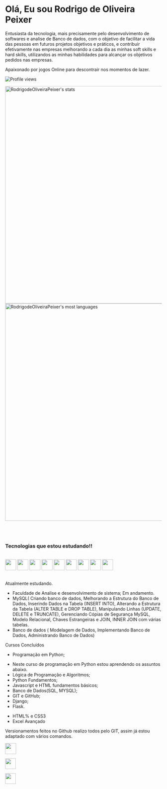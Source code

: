 
<h1 align="left">Olá, Eu sou Rodrigo de Oliveira Peixer</h1>

Entusiasta da tecnologia, mais precisamente pelo desenvolvimento de softwares e analise de Banco de dados, com o objetivo de facilitar a vida das pessoas em futuros projetos objetivos e práticos, e contribuir efetivamente nas empresas melhorando a cada dia as minhas soft skills e hard skills, utilizandos as minhas habilidades para alcançar os objetivos pedidos nas empresas.

Apaixonado por jogos Online para descontrair nos momentos de lazer.

<p align="left"> <img src="https://komarev.com/ghpvc/?username=RodrigodeOliveiraPeixer&color=yellow" alt="Profile views" /> </p>                                                         



<p align="left">
<img width="700em" src="https://github-readme-stats.vercel.app/api?username=RodrigodeOliveiraPeixer&show_icons=true&theme=vision-friendly-dark" alt="RodrigodeOliveiraPeixer's stats"/>
<img width="700em" src="https://github-readme-stats.vercel.app/api/top-langs/?username=RodrigodeOliveiraPeixer&layout=compact&theme=vision-friendly-dark" alt="RodrigodeOliveiraPeixer's most languages"/>
</p>


<br><br>

### Tecnologias que estou estudando!!

<div style="display: inline_block"><br/>
    <a href="https://code.visualstudio.com/"><img height= "35" src= "https://img.shields.io/badge/VS_Code-0078D4?style=for-the-                                            badge&logo=visual%20studio%20code&logoColor=white"></a>
    <a href="https://developer.mozilla.org/docs/Web/HTML"><img height= "35" src= "https://img.shields.io/badge/HTML5-E34F26?style=for-the-badge&logo=html5&logoColor=white"></a>
    <a href="https://www.javascript.com/"><img height= "35" src= "https://img.shields.io/badge/JavaScript-F7DF1E?style=for-the-badge&logo=javascript&logoColor=black"></a>
    <a href="https://www.python.org/"><img height= "35" src= "https://img.shields.io/badge/Python-3776AB?style=for-the-badge&logo=python&logoColor=white"></a>
    <a href="https://www.mysql.com/"><img height= "35" src= "https://img.shields.io/badge/MySQL-00000F?style=for-the-badge&logo=mysql&logoColor=white"></a>
    <a href="https://git-scm.com/"><img height= "35" src= "https://img.shields.io/badge/Git-F05032?style=for-the-badge&logo=git&logoColor=white"></a>
    <a href="https://docs.djangoproject.com/pt-br/4.1/"><img height= "35" src= "https://img.shields.io/badge/Django-092E20?style=for-the-badge&logo=django&logoColor=white"></a>
    <a href="https://flask-ptbr.readthedocs.io/en/latest/"><img height= "35" src= "https://img.shields.io/badge/Flask-000000?style=for-the-badge&logo=flask&logoColor=white"></a>
    <a href="https://developer.mozilla.org/en-US/docs/Web/CSS"><img height= "35" src= "https://img.shields.io/badge/CSS3-1572B6?style=for-the-badge&logo=css3&logoColor=white"></a>

</div><br/>



Atualmente estudando.
- Faculdade de Analise e desenvolvimento de sistema; Em andamento.
- MySQL( Criando banco de dados, Melhorando a Estrutura do Banco de Dados, Inserindo Dados na Tabela (INSERT INTO), Alterando a Estrutura da Tabela (ALTER TABLE e DROP TABLE), Manipulando Linhas (UPDATE, DELETE e TRUNCATE), Gerenciando Cópias de Segurança MySQL, Modelo Relacional, Chaves Estrangeiras e JOIN, INNER JOIN com várias tabelas.
- Banco de dados ( Modelagem de Dados, Implementando Banco de Dados, Administrando Banco de Dados)


Cursos Concluídos

- Programação em Python;
* Neste curso de programação em Python estou aprendendo os assuntos abaixo.
* Lógica de Programação e Algoritmos;
* Python Fundamentos;
* Javascript e HTML fundamentos básicos;
* Banco de Dados(SQL, MYSQL);
* GIT e GitHub;
* Django;
* Flask.

- HTML% e CSS3
- Excel Avançado




Versionamentos feitos no Github realizo todos pelo GIT, assim já estou adaptado com vários comandos.


<a href="https://www.linkedin.com/in/rodrigo-de-oliveira-peixer-4006a2150/"><img height= "35" src= "https://img.shields.io/badge/LinkedIn-0077B5?style=for-the-badge&logo=linkedin&logoColor=white"></a>



<a href="https://www.facebook.com/rodrigodeoliveirapeixer"><img height= "34" src= "https://img.shields.io/badge/Facebook-1877F2?style=for-the-badge&logo=facebook&logoColor=white"></a>

<a href="https://api.whatsapp.com/send?phone=5547992791988"><img height= "33.5" src= "https://img.shields.io/badge/WhatsApp-25D366?style=for-the-badge&logo=whatsapp&logoColor=white"></a>




